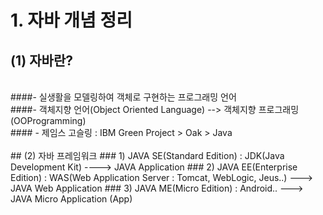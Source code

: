 # 1. 자바 개념 정리

## (1) 자바란?
<br>
####- 실생활을 모델링하여 객체로 구현하는 프로그래밍 언어<br>
####- 객체지향 언어(Object Oriented Language) --> 객체지향 프로그래밍(OOProgramming)<br>
####	- 제임스 고슬링 : IBM Green Project > Oak > Java <br>
<br>	
## (2) 자바 프레임워크 
### 1) JAVA SE(Standard Edition) : JDK(Java Development Kit)  ----> JAVA Application
### 2) JAVA EE(Enterprise Edition) : WAS(Web Application Server : Tomcat, WebLogic, Jeus..) ---> JAVA Web Application
### 3) JAVA ME(Micro Edition) : Android..  ---> JAVA Micro Application (App)	                                  
		
